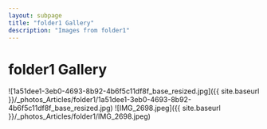 ```yaml
---
layout: subpage
title: "folder1 Gallery"
description: "Images from folder1"
---
```


# folder1 Gallery

![1a51dee1-3eb0-4693-8b92-4b6f5c11df8f_base_resized.jpg]({{ site.baseurl }}/_photos_Articles/folder1/1a51dee1-3eb0-4693-8b92-4b6f5c11df8f_base_resized.jpg)
![IMG_2698.jpeg]({{ site.baseurl }}/_photos_Articles/folder1/IMG_2698.jpeg)
